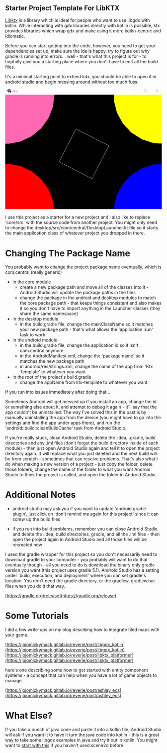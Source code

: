 ## Starter Project Template For LibKTX

[Libktx](https://libktx.github.io/) is a library which is ideal for people who want to use libgdx with kotlin. While interacting with gdx libraries 
directly with kotlin is possible, ktx provides libraries which wrap gdx and make using it more kotlin-centric and idiomatic.

Before you can start getting into the code, however, you need to get your dependencies set up, make sure the ide is happy, try to figure out 
why gradle is running into errors... well - that's what this project is for - to hopfully give you a starting place where you don't have to 
edit all the build files.

It's a minimal starting point to extend kdx, you should be able to open it in android studio and begin messing around without too much fuss.

![template.gif](.github/template.gif?raw=true)

I use this project as a starter for a new project and I also like to replace 'core/src' with the source code from another project. You might 
only need to change the desktop/src/com/central/DesktopLauncher.kt file so it starts the main application class of whatever project you 
dropped in there.

# Changing The Package Name

You probably want to change the project package name eventually, which is com.central (really generic)

- in the core module
  - create a new package path and move all of the classes into it - Android Studio will update the package paths in the files
  - change the package in the android and desktop modules to match the core package path - that keeps things consistent and also makes it so you don't have to import anything in the Launcher classes (they share the same namespace)
- in the desktop module
  - in the build.gradle file, change the mainClassName so it matches your new package path - that's what allows the 'application::run' task to work
- in the android module
  - in the build.gradle file, change the application id so it isn't com.central anymore
  - in the AndroidManifest.xml, change the 'package name' so it matches the new package path
  - in android/res/strings.xml, change the name of the app from 'Ktx Template' to whatever you want.
- in the root of the project's build.gradle
  - change the appName from ktx-template to whatever you want.

If you run into issues immediately after doing that...

Sometimes Android will get messed up if you install an app, change the id or something else about it, and attempt to debug it again - it'll say that the app couldn't be uninstalled. The way I've solved this in the past is by manually uninstalling the app from the device (you might have to go into the settings and find the app under apps there), and run the 'android::build::cleanBuildCache' task from Android Studio.

If you're really stuck, close Android Studio, delete the .idea, .gradle, build directories and any .iml files (don't forget the build directory inside of each module) - then just open Android Studio again and tell it to open the project directory again. It will replace what you just deleted and the next build will be from scratch - sometimes that can resolve problems. That's also what I do when making a new version of a project - just copy the folder, delete those folders, change the name of the folder to what you want Android Studio to think the project is called, and open the folder in Android Studio.

# Additional Notes  

- android studio may ask you if you want to update 'android gradle plugin', just click on 'don't remind me again for this 
project' since it can screw up the build files

- if you run into build problems, remember you can close Android Studio and delete the .idea, build directories, gradle, and all the .iml 
files - then open the project again in Android Studio and all those files will be recreated new

I used the gradle wrapper for this project so you don't necessarily need to download gradle to your computer - you probably will want to do 
that eventually though - all you need to do is download the binary only gradle version you want (this project uses gradle 5.1). Android 
Studio has a setting under 'build, execution, and deployment' where you can set gradle's location. You don't need the gradle 
directory, or the gradlew, gradlew.bat files when you do it that way.

[https://gradle.org/release](https://gradle.org/release)

# Some Tutorials

I did a few write-ups on my blog descibing how to integrate tiled maps with your game.

[https://jojomickymack.gitlab.io/reverie/post/libgdx_kotlin](https://jojomickymack.gitlab.io/reverie/post/libgdx_kotlin)  
[https://jojomickymack.gitlab.io/reverie/post/libktx_platformer](https://jojomickymack.gitlab.io/reverie/post/libktx_platformer)  

here's one describing some how to get started with entity component systems - a concept that can help when you have a lot of game objects to manage.

[https://jojomickymack.gitlab.io/reverie/post/ashley_ecs](https://jojomickymack.gitlab.io/reverie/post/ashley_ecs)

# What Else?

If you take a bunch of java code and paste it into a kotlin file, Android Studio will ask if you want it to have it turn the java code into kotlin - this is a great way to take some libgdx examples in java and try it out in kotlin. You might want to [start with this](https://libgdx.info/basic_image) if you haven't used scene2d before.
